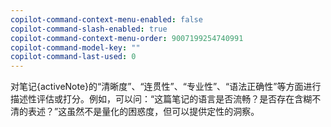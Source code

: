```yaml
---
copilot-command-context-menu-enabled: false
copilot-command-slash-enabled: true
copilot-command-context-menu-order: 9007199254740991
copilot-command-model-key: ""
copilot-command-last-used: 0
---
```

对笔记{activeNote}的“清晰度”、“连贯性”、“专业性”、“语法正确性”等方面进行描述性评估或打分。例如，可以问：“这篇笔记的语言是否流畅？是否存在含糊不清的表述？”这虽然不是量化的困惑度，但可以提供定性的洞察。